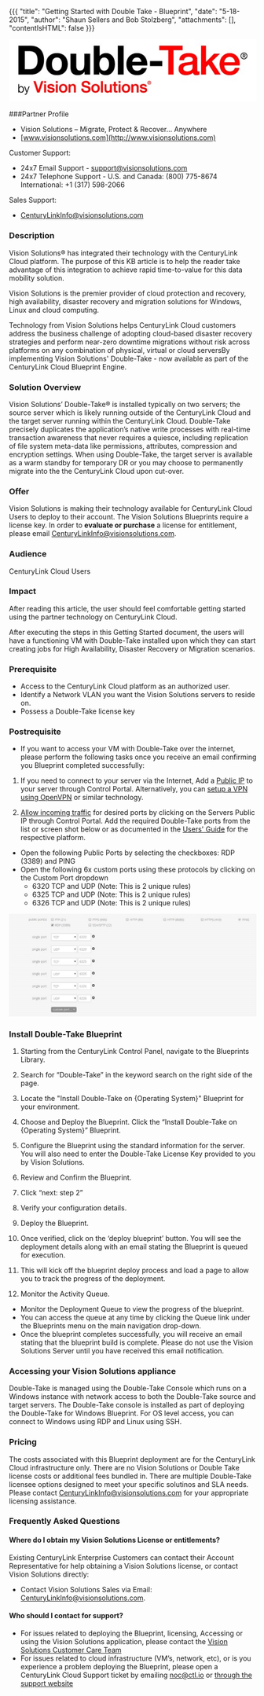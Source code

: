 {{{
"title": "Getting Started with Double Take - Blueprint",
"date": "5-18-2015",
"author": "Shaun Sellers and Bob Stolzberg",
"attachments": [],
"contentIsHTML": false
}}}

![Vision Solutions Double Take logo](../../images/ecosystem-double-take-logo.png)

###Partner Profile
- Vision Solutions – Migrate, Protect & Recover... Anywhere
- [www.visionsolutions.com](http://www.visionsolutions.com)

Customer Support:
- 24x7 Email Support - support@visionsolutions.com
- 24x7 Telephone Support - U.S. and Canada: (800) 775-8674 International: +1 (317) 598-2066

Sales Support:
- [CenturyLinkInfo@visionsolutions.com](mailto:CenturyLinkInfo@visionsolutions.com?subject=CenturyLink%20Sales%20Help)

### Description
Vision Solutions®  has integrated their technology with the CenturyLink Cloud platform.  The purpose of this KB article is to help the reader take advantage of this integration to achieve rapid time-to-value for this data mobility solution.

Vision Solutions is the premier provider of cloud protection and recovery, high availability, disaster recovery and migration solutions for Windows, Linux and cloud computing.

Technology from Vision Solutions helps CenturyLink Cloud customers address the business challenge of adopting cloud-based disaster recovery strategies and perform near-zero downtime migrations without risk across platforms on any combination of physical, virtual or cloud serversBy implementing Vision Solutions' Double-Take - now available as part of the CenturyLink Cloud Blueprint Engine.

### Solution Overview
Vision Solutions’ Double-Take® is installed typically on two servers; the source server which is likely running outside of the CenturyLink Cloud and the target server running within the CenturyLink Cloud. Double-Take precisely duplicates the application’s native write processes with real-time transaction awareness that never requires a quiesce, including replication of file system meta-data like permissions, attributes, compression and encryption settings.  When using Double-Take, the target server is available as a warm standby for temporary DR or you may choose to permanently migrate into the the CenturyLink Cloud upon cut-over.

### Offer
Vision Solutions is making their technology available for CenturyLink Cloud Users to deploy to their account.  The Vision Solutions Blueprints require a license key.  In order to  **evaluate or purchase** a license for entitlement, please email [CenturyLinkInfo@visionsolutions.com](mailto:CenturyLinkInfo@visionsolutions.com?subject=CenturyLink%20Sales%20Help).

### Audience
CenturyLink Cloud Users

### Impact
After reading this article, the user should feel comfortable getting started using the partner technology on CenturyLink Cloud.

After executing the steps in this Getting Started document, the users will have a functioning VM with Double-Take installed upon which they can start creating jobs for High Availability, Disaster Recovery or Migration scenarios.

### Prerequisite
- Access to the CenturyLink Cloud platform as an authorized user.
- Identify a Network VLAN you want the Vision Solutions servers to reside on.
- Possess a Double-Take license key

### Postrequisite
- If you want to access your VM with Double-Take over the internet, please perform the following tasks once you receive an email confirming you Blueprint completed successfully:

1. If you need to connect to your server via the Internet, Add a [Public IP](../../Network/how-to-add-public-ip-to-virtual-machine.md) to your server through Control Portal. Alternatively, you can [setup a VPN using OpenVPN](../../Network/how-to-configure-client-vpn.md) or similar technology.

2. [Allow incoming traffic](../../Network/how-to-add-public-ip-to-virtual-machine.md) for desired ports by clicking on the Servers Public IP through Control Portal.  Add the required Double-Take ports from the list or screen shot below or as documented in the [Users' Guide](http://download.doubletake.com/_download/Documentation/DocumentationLibrary.htm) for the respective platform.
  - Open the following Public Ports by selecting the checkboxes:  RDP (3389) and PING
  - Open the following 6x custom ports using these protocols by clicking on the Custom Port dropdown
    * 6320 TCP and UDP (Note: This is 2 unique rules)
    * 6325 TCP and UDP (Note: This is 2 unique rules)
    * 6326 TCP and UDP (Note: This is 2 unique rules)

  ![Double Take ports](../../images/ecosystem-double-take-dtports.png)

### Install Double-Take Blueprint

1. Starting from the CenturyLink Control Panel, navigate to the Blueprints Library.
2. Search for “Double-Take” in the keyword search on the right side of the page.
3. Locate the "Install Double-Take on {Operating System}" Blueprint for your environment.
4. Choose and Deploy the Blueprint. Click the “Install Double-Take on {Operating System}” Blueprint.

3. Configure the Blueprint using the standard information for the server.  You will also need to enter the Double-Take License Key provided to you by Vision Solutions.

4. Review and Confirm the Blueprint.
1. Click “next: step 2”
2. Verify your configuration details.

5. Deploy the Blueprint.
1. Once verified, click on the ‘deploy blueprint’ button. You will see the deployment details along with an email stating the Blueprint is queued for execution.
2. This will kick off the blueprint deploy process and load a page to allow you to track the progress of the deployment.

6. Monitor the Activity Queue.
* Monitor the Deployment Queue to view the progress of the blueprint.
* You can access the queue at any time by clicking the Queue link under the Blueprints menu on the main navigation drop-down.
* Once the blueprint completes successfully, you will receive an email stating that the blueprint build is complete. Please do not use the Vision Solutions Server until you have received this email notification.

### Accessing your Vision Solutions appliance
Double-Take is managed using the Double-Take Console which runs on a Windows instance with network access to both the Double-Take source and target servers.  The Double-Take console is installed as part of deploying the Double-Take for Windows Blueprint.  For OS level access, you can connect to Windows using RDP and Linux using SSH. 

### Pricing
The costs associated with this Blueprint deployment are for the CenturyLink Cloud infrastructure only.  There are no Vision Solutions or Double Take license costs or additional fees bundled in. There are multiple  Double-Take licensee options designed to meet your specific solutinos and SLA needs. Please contact CenturyLinkInfo@visionsolutions.com for your appropriate licensing assistance.

### Frequently Asked Questions

#### Where do I obtain my Vision Solutions License or entitlements?
Existing CenturyLink Enterprise Customers can contact their Account Representative for help obtaining a Vision Solutions license, or contact Vision Solutions directly:
- Contact Vision Solutions Sales via Email: [CenturyLinkInfo@visionsolutions.com](mailto:CenturyLinkInfo@visionsolutions.com?subject=CenturyLink%20Sales%20Help).

#### Who should I contact for support?
* For issues related to deploying the Blueprint, licensing, Accessing or using the Vision Solutions application, please contact the [Vision Solutions Customer Care Team](http://www.visionsolutions.com/services-support/support/contact-customercare )
* For issues related to cloud infrastructure (VM’s, network, etc), or is you experience a problem deploying the Blueprint, please open a CenturyLink Cloud Support ticket by emailing noc@ctl.io or [through the support website](https://t3n.zendesk.com/tickets/new)